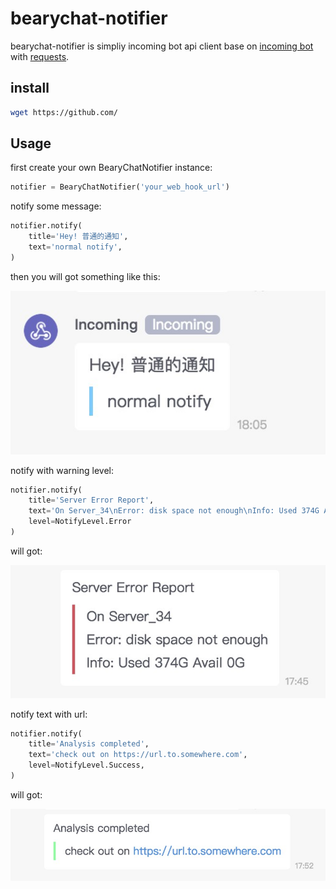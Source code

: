 # bearychat-notifier

bearychat-notifier is simpliy incoming bot api client base on [incoming bot](https://ezsync.bearychat.com/dashboard/robots/all/add?type=incoming) with [requests](https://github.com/requests/requests).

## install

```sh
wget https://github.com/
```

## Usage

first create your own BearyChatNotifier instance:

```python
notifier = BearyChatNotifier('your_web_hook_url')
```

notify some message:

```python
notifier.notify(
    title='Hey! 普通的通知',
    text='normal notify',
)
```

then you will got something like this:

![](doc/img/example_00.jpg)

notify with warning level:

```python
notifier.notify(
    title='Server Error Report',
    text='On Server_34\nError: disk space not enough\nInfo: Used 374G Avail 0G',
    level=NotifyLevel.Error
)
```

will got:

![](doc/img/example_01.jpg)


notify text with url:

```python
notifier.notify(
    title='Analysis completed',
    text='check out on https://url.to.somewhere.com',
    level=NotifyLevel.Success,
)
```

will got:

![](doc/img/example_02.jpg)
